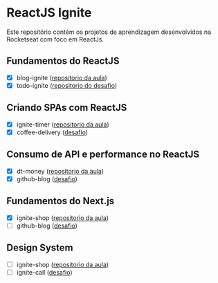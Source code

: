 # ReactJS Ignite
Este repositório contém os projetos de aprendizagem desenvolvidos na Rocketseat com foco em ReactJs.

## Fundamentos do ReactJS
- [x] blog-ignite ([repositorio da aula](https://github.com/MartinGBB/Ignite/tree/main/01-fundamentos-reactjs-ts))
- [x] todo-ignite ([repositorio do desafio](https://github.com/MartinGBB/todo-ignite))

## Criando SPAs com ReactJS
- [x] ignite-timer ([repositorio da aula](https://github.com/MartinGBB/Ignite/tree/main/02-ignite-timer))
- [x] coffee-delivery ([desafio](https://github.com/MartinGBB/coffee-delivery))

## Consumo de API e performance no ReactJS
- [x] dt-money ([repositorio da aula](https://github.com/MartinGBB/Ignite/tree/main/03-dt-money))
- [x] github-blog ([desafio](https://github.com/MartinGBB/github-blog))

## Fundamentos do Next.js
- [x] ignite-shop ([repositorio da aula]())
- [ ] github-blog ([desafio]())

## Design System
- [ ] ignite-shop ([repositorio da aula]())
- [ ] ignite-call ([desafio]())

